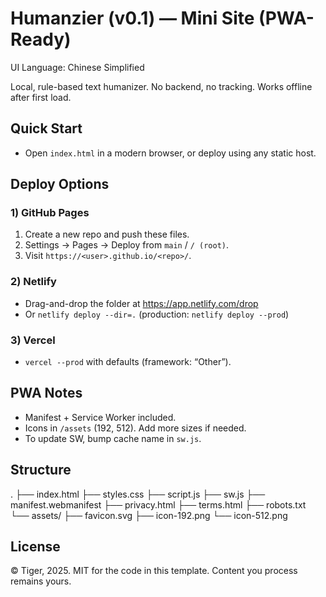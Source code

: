
# Humanzier (v0.1) — Mini Site (PWA-Ready)
UI Language: Chinese Simplified

Local, rule-based text humanizer. No backend, no tracking. Works offline after first load.

## Quick Start
- Open `index.html` in a modern browser, or deploy using any static host.

## Deploy Options
### 1) GitHub Pages
1. Create a new repo and push these files.
2. Settings → Pages → Deploy from `main` / `/ (root)`.
3. Visit `https://<user>.github.io/<repo>/`.

### 2) Netlify
- Drag-and-drop the folder at https://app.netlify.com/drop
- Or `netlify deploy --dir=.` (production: `netlify deploy --prod`)

### 3) Vercel
- `vercel --prod` with defaults (framework: “Other”).

## PWA Notes
- Manifest + Service Worker included.
- Icons in `/assets` (192, 512). Add more sizes if needed.
- To update SW, bump cache name in `sw.js`.

## Structure
.
├── index.html
├── styles.css
├── script.js
├── sw.js
├── manifest.webmanifest
├── privacy.html
├── terms.html
├── robots.txt
└── assets/
    ├── favicon.svg
    ├── icon-192.png
    └── icon-512.png

## License
© Tiger, 2025. MIT for the code in this template. Content you process remains yours.
